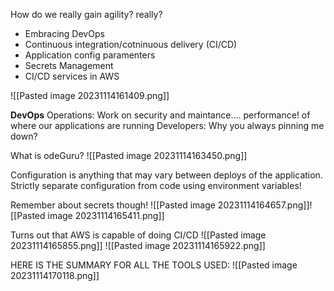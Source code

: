 How do we really gain agility? really?
* Embracing DevOps
* Continuous integration/cotninuous delivery (CI/CD)
* Application config paramenters
* Secrets Management
* CI/CD services in AWS

![[Pasted image 20231114161409.png]]

**DevOps**
Operations: Work on security and  maintance.... performance! of where our applications are running
Developers:  Why you always pinning me down? 

What is odeGuru?
![[Pasted image 20231114163450.png]]


Configuration is anything that may vary between deploys of the application. Strictly separate configuration from code using environment variables! 

Remember about secrets though!
![[Pasted image 20231114164657.png]]![[Pasted image 20231114165411.png]]

Turns out that AWS is capable of doing CI/CD
![[Pasted image 20231114165855.png]]
![[Pasted image 20231114165922.png]]


HERE IS THE SUMMARY FOR ALL THE TOOLS USED:
![[Pasted image 20231114170118.png]]


